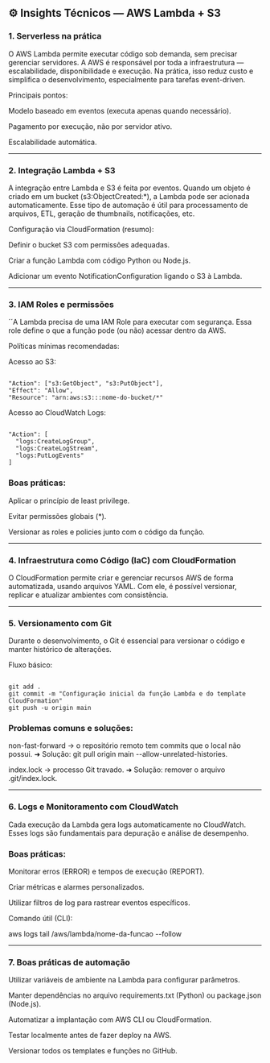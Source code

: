 ## ⚙️ Insights Técnicos — AWS Lambda + S3

### 1. Serverless na prática

O AWS Lambda permite executar código sob demanda, sem precisar gerenciar servidores.
A AWS é responsável por toda a infraestrutura — escalabilidade, disponibilidade e execução.
Na prática, isso reduz custo e simplifica o desenvolvimento, especialmente para tarefas event-driven.

Principais pontos:

Modelo baseado em eventos (executa apenas quando necessário).

Pagamento por execução, não por servidor ativo.

Escalabilidade automática.

---

### 2. Integração Lambda + S3

A integração entre Lambda e S3 é feita por eventos.
Quando um objeto é criado em um bucket (s3:ObjectCreated:*), a Lambda pode ser acionada automaticamente.
Esse tipo de automação é útil para processamento de arquivos, ETL, geração de thumbnails, notificações, etc.

Configuração via CloudFormation (resumo):

Definir o bucket S3 com permissões adequadas.

Criar a função Lambda com código Python ou Node.js.

Adicionar um evento NotificationConfiguration ligando o S3 à Lambda.

---

### 3. IAM Roles e permissões

´´A Lambda precisa de uma IAM Role para executar com segurança.
Essa role define o que a função pode (ou não) acessar dentro da AWS.


Políticas mínimas recomendadas:

Acesso ao S3:
````

"Action": ["s3:GetObject", "s3:PutObject"],
"Effect": "Allow",
"Resource": "arn:aws:s3:::nome-do-bucket/*"
````


Acesso ao CloudWatch Logs:
```

"Action": [
  "logs:CreateLogGroup",
  "logs:CreateLogStream",
  "logs:PutLogEvents"
]
```


### Boas práticas:

Aplicar o princípio de least privilege.

Evitar permissões globais (*).

Versionar as roles e policies junto com o código da função.

---

### 4. Infraestrutura como Código (IaC) com CloudFormation

O CloudFormation permite criar e gerenciar recursos AWS de forma automatizada, usando arquivos YAML.
Com ele, é possível versionar, replicar e atualizar ambientes com consistência.

---


### 5. Versionamento com Git

Durante o desenvolvimento, o Git é essencial para versionar o código e manter histórico de alterações.

Fluxo básico:
```

git add .
git commit -m "Configuração inicial da função Lambda e do template CloudFormation"
git push -u origin main
```



### Problemas comuns e soluções:

non-fast-forward → o repositório remoto tem commits que o local não possui.
➜ Solução: git pull origin main --allow-unrelated-histories.

index.lock → processo Git travado.
➜ Solução: remover o arquivo .git/index.lock.

---

### 6. Logs e Monitoramento com CloudWatch

Cada execução da Lambda gera logs automaticamente no CloudWatch.
Esses logs são fundamentais para depuração e análise de desempenho.



### Boas práticas:

Monitorar erros (ERROR) e tempos de execução (REPORT).

Criar métricas e alarmes personalizados.

Utilizar filtros de log para rastrear eventos específicos.

Comando útil (CLI):

aws logs tail /aws/lambda/nome-da-funcao --follow

---

### 7. Boas práticas de automação

Utilizar variáveis de ambiente na Lambda para configurar parâmetros.

Manter dependências no arquivo requirements.txt (Python) ou package.json (Node.js).

Automatizar a implantação com AWS CLI ou CloudFormation.

Testar localmente antes de fazer deploy na AWS.

Versionar todos os templates e funções no GitHub.
